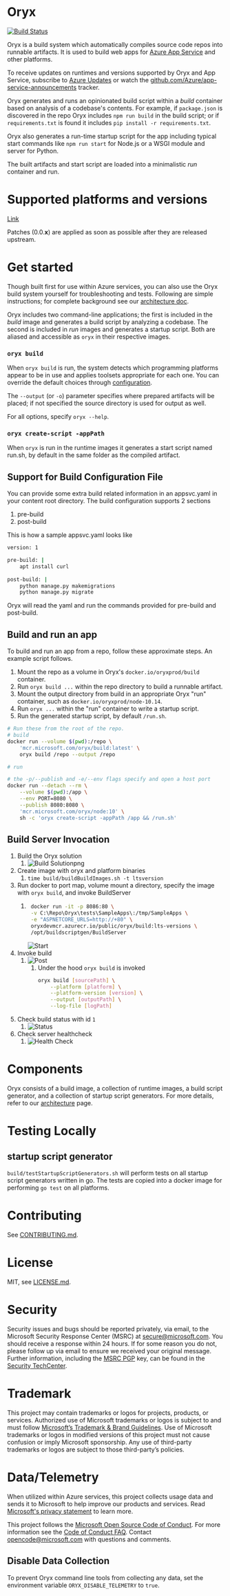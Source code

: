 # Oryx

[![Build Status](https://devdiv.visualstudio.com/DevDiv/_apis/build/status/Oryx/Oryx-Nightly?branchName=main)](https://devdiv.visualstudio.com/DevDiv/_build/latest?definitionId=10393&branchName=main)

Oryx is a build system which automatically compiles source code repos into
runnable artifacts. It is used to build web apps for [Azure App Service][] and
other platforms.

To receive updates on runtimes and versions supported by Oryx and App Service,
subscribe to [Azure Updates][] or watch the
[github.com/Azure/app-service-announcements](https://github.com/Azure/app-service-announcements)
tracker.

[Azure App Service]: https://azure.microsoft.com/services/app-service/
[Azure Updates]: https://azure.microsoft.com/updates

Oryx generates and runs an opinionated build script within a *build* container
based on analysis of a codebase's contents. For example, if `package.json` is
discovered in the repo Oryx includes `npm run build` in the build script; or if
`requirements.txt` is found it includes `pip install -r requirements.txt`.

Oryx also generates a run-time startup script for the app including typical
start commands like  `npm run start` for Node.js or a WSGI module and server
for Python.

The built artifacts and start script are loaded into a minimalistic *run*
container and run.

# Supported platforms and versions

[Link](./doc/supportedPlatformVersions.md)

Patches (0.0.**x**) are applied as soon as possible after they are released upstream.

# Get started

Though built first for use within Azure services, you can also use the Oryx
build system yourself for troubleshooting and tests. Following are simple
instructions; for complete background see our [architecture
doc](./doc/architecture.md).

Oryx includes two command-line applications; the first is included in the
*build* image and generates a build script by analyzing a codebase. The second
is included in *run* images and generates a startup script. Both are aliased
and accessible as `oryx` in their respective images.

### `oryx build`

When `oryx build` is run, the system detects which programming platforms appear
to be in use and applies toolsets appropriate for each one. You can override
the default choices through [configuration](./doc/configuration.md#oryx-configuration).

The `--output` (or `-o`)  parameter specifies where prepared artifacts will be
placed; if not specified the source directory is used for output as well.

For all options, specify `oryx --help`.

### `oryx create-script -appPath`

When `oryx` is run in the runtime images it generates a start script named
run.sh, by default in the same folder as the compiled artifact.

## Support for Build Configuration File

You can provide some extra build related information in an appsvc.yaml in your content
root directory. The build configuration supports 2 sections
1. pre-build
2. post-build

This is how a sample appsvc.yaml looks like

```bash
version: 1

pre-build: | 
    apt install curl
  
post-build: | 
    python manage.py makemigrations 
    python manage.py migrate
```

Oryx will read the yaml and run the commands provided for pre-build and post-build.


## Build and run an app

To build and run an app from a repo, follow these approximate steps. An example
script follows.

1. Mount the repo as a volume in Oryx's `docker.io/oryxprod/build` container.
1. Run `oryx build ...` within the repo directory to build a runnable artifact.
1. Mount the output directory from build in an appropriate Oryx "run"
   container, such as `docker.io/oryxprod/node-10.14`.
1. Run `oryx ...` within the "run" container to write a startup script.
1. Run the generated startup script, by default `/run.sh`.

```bash
# Run these from the root of the repo.
# build
docker run --volume $(pwd):/repo \
    'mcr.microsoft.com/oryx/build:latest' \
    oryx build /repo --output /repo

# run

# the -p/--publish and -e/--env flags specify and open a host port
docker run --detach --rm \
    --volume $(pwd):/app \
    --env PORT=8080 \
    --publish 8080:8080 \
    'mcr.microsoft.com/oryx/node:10' \
    sh -c 'oryx create-script -appPath /app && /run.sh'
```

## Build Server Invocation
1. Build the Oryx solution
    1. ![Build Solutionpng](doc/buildServer/buildSolution.png)
1. Create image with oryx and platform binaries
    1. `time build/buildBuildImages.sh -t ltsversion`
1. Run docker to port map, volume mount a directory, specify the image with `oryx build`, and invoke BuildServer 
    1. ```bash
        docker run -it -p 8086:80 \
        -v C:\Repo\Oryx\tests\SampleApps\:/tmp/SampleApps \
        -e "ASPNETCORE_URLS=http://+80" \
        oryxdevmcr.azurecr.io/public/oryx/build:lts-versions \
        /opt/buildscriptgen/BuildServer
        ``` 
        ![Start](doc/buildServer/start.png)
1. Invoke build
    1.  ![Post](doc/buildServer/post.png)
        1. Under the hood `oryx build` is invoked
            ```bash
            oryx build [sourcePath] \
                --platform [platform] \
                --platform-version [version] \
                --output [outputPath] \
                --log-file [logPath]
            ```
1. Check build status with id `1`
    1. ![Status](doc/buildServer/status.png)
1. Check server healthcheck
    1. ![Health Check](doc/buildServer/healthCheck.png)

# Components

Oryx consists of a build image, a collection of runtime images, a build script generator, and a collection of
startup script generators. For more details, refer to our [architecture](./doc/architecture.md) page.

# Testing Locally
## startup script generator
`build/testStartupScriptGenerators.sh` will perform tests on all startup script generators written in go.
The tests are copied into a docker image for performing `go test` on all platforms.

# Contributing

See [CONTRIBUTING.md](./CONTRIBUTING.md).

# License

MIT, see [LICENSE.md](./LICENSE.md).

# Security

Security issues and bugs should be reported privately, via email, to the
Microsoft Security Response Center (MSRC) at
[secure@microsoft.com](mailto:secure@microsoft.com). You should receive a
response within 24 hours. If for some reason you do not, please follow up via
email to ensure we received your original message. Further information,
including the [MSRC
PGP](https://technet.microsoft.com/en-us/security/dn606155) key, can be found
in the [Security
TechCenter](https://technet.microsoft.com/en-us/security/default).

# Trademark

This project may contain trademarks or logos for projects, products, or services.
Authorized use of Microsoft trademarks or logos is subject to and must follow
[Microsoft’s Trademark & Brand Guidelines](https://www.microsoft.com/en-us/legal/intellectualproperty/trademarks).
Use of Microsoft trademarks or logos in modified versions of this project must not
cause confusion or imply Microsoft sponsorship. Any use of third-party trademarks
or logos are subject to those third-party’s policies.

# Data/Telemetry

When utilized within Azure services, this project collects usage data and
sends it to Microsoft to help improve our products and services. Read
[Microsoft's privacy statement][] to learn more.

[Microsoft's privacy statement]: http://go.microsoft.com/fwlink/?LinkId=521839

This project follows the [Microsoft Open Source Code of Conduct][coc]. For
more information see the [Code of Conduct FAQ][cocfaq]. Contact
[opencode@microsoft.com][cocmail] with questions and comments.

[coc]: https://opensource.microsoft.com/codeofconduct/
[cocfaq]: https://opensource.microsoft.com/codeofconduct/faq/
[cocmail]: mailto:opencode@microsoft.com

## Disable Data Collection

To prevent Oryx command line tools from collecting any data, set the environment variable 
`ORYX_DISABLE_TELEMETRY` to `true`.
